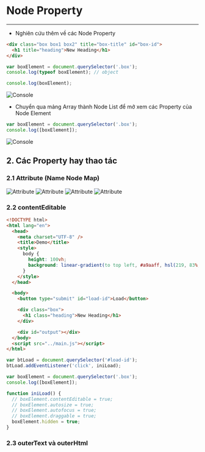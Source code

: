 # Node Property

---

- Nghiên cứu thêm về các Node Property

```html
<div class="box box1 box2" title="box-title" id="box-id">
  <h1 title="heading">New Heading</h1>
</div>
```

```js
var boxElement = document.querySelector('.box');
console.log(typeof boxElement); // object

console.log(boxElement);
```

![Console](./images/001.png 'Console')

- Chuyển qua mảng Array thành Node List để mở xem các Property của Node Element

```js
var boxElement = document.querySelector('.box');
console.log([boxElement]);
```

![Console](./images/002.png 'Console')

## 2. Các Property hay thao tác

### 2.1 Attribute (Name Node Map)

![Attribute](./images/003.0.png 'Attribute')
![Attribute](./images/003.1.png 'Attribute')
![Attribute](./images/003.2.png 'Attribute')
![Attribute](./images/003.3.png 'Attribute')

### 2.2 contentEditable

```html
<!DOCTYPE html>
<html lang="en">
  <head>
    <meta charset="UTF-8" />
    <title>Demo</title>
    <style>
      body {
        height: 100vh;
        background: linear-gradient(to top left, #a9aaff, hsl(219, 83%, 61%));
      }
    </style>
  </head>

  <body>
    <button type="submit" id="load-id">Load</button>

    <div class="box">
      <h1 class="heading">New Heading</h1>
    </div>

    <div id="output"></div>
  </body>
  <script src="../main.js"></script>
</html>
```

```js
var btLoad = document.querySelector('#load-id');
btLoad.addEventListener('click', iniLoad);

var boxElement = document.querySelector('.box');
console.log([boxElement]);

function iniLoad() {
  // boxElement.contentEditable = true;
  // boxElement.autosize = true;
  // boxElement.autofocus = true;
  // boxElement.draggable = true;
  boxElement.hidden = true;
}
```

### 2.3 outerText và outerHtml

